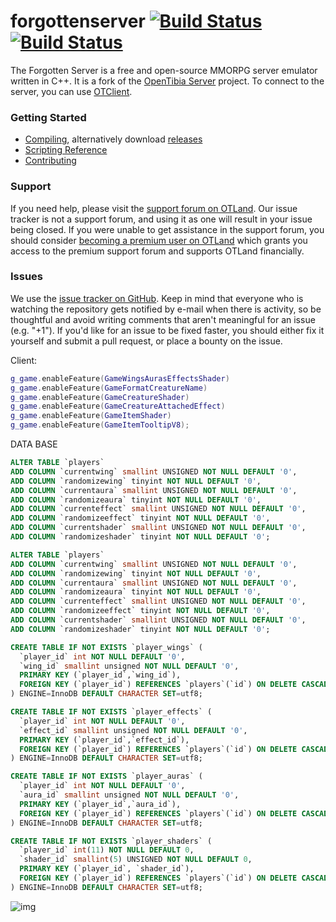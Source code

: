 forgottenserver [![Build Status](https://github.com/otland/forgottenserver/actions/workflows/build-vcpkg.yml/badge.svg?branch=master)](https://github.com/otland/forgottenserver/actions/workflows/build-vcpkg.yml "vcpkg build status") [![Build Status](https://github.com/otland/forgottenserver/actions/workflows/docker-image.yml/badge.svg?branch=master)](https://github.com/otland/forgottenserver/actions/workflows/docker-image.yml "Docker image build status")
===============

The Forgotten Server is a free and open-source MMORPG server emulator written in C++. It is a fork of the [OpenTibia Server](https://github.com/opentibia/server) project. To connect to the server, you can use [OTClient](https://github.com/edubart/otclient).

### Getting Started

* [Compiling](https://github.com/otland/forgottenserver/wiki/Compiling), alternatively download [releases](https://github.com/otland/forgottenserver/releases)
* [Scripting Reference](https://github.com/otland/forgottenserver/wiki/Script-Interface)
* [Contributing](https://github.com/otland/forgottenserver/wiki/Contributing)

### Support

If you need help, please visit the [support forum on OTLand](https://otland.net/forums/support.16/). Our issue tracker is not a support forum, and using it as one will result in your issue being closed. If you were unable to get assistance in the support forum, you should consider [becoming a premium user on OTLand](https://otland.net/account/upgrades) which grants you access to the premium support forum and supports OTLand financially.

### Issues

We use the [issue tracker on GitHub](https://github.com/otland/forgottenserver/issues). Keep in mind that everyone who is watching the repository gets notified by e-mail when there is activity, so be thoughtful and avoid writing comments that aren't meaningful for an issue (e.g. "+1"). If you'd like for an issue to be fixed faster, you should either fix it yourself and submit a pull request, or place a bounty on the issue.

Client:
```lua
g_game.enableFeature(GameWingsAurasEffectsShader)
g_game.enableFeature(GameFormatCreatureName)
g_game.enableFeature(GameCreatureShader)
g_game.enableFeature(GameCreatureAttachedEffect) 
g_game.enableFeature(GameItemShader)
g_game.enableFeature(GameItemTooltipV8);
```
DATA BASE
```sql
ALTER TABLE `players`
ADD COLUMN `currentwing` smallint UNSIGNED NOT NULL DEFAULT '0',
ADD COLUMN `randomizewing` tinyint NOT NULL DEFAULT '0',
ADD COLUMN `currentaura` smallint UNSIGNED NOT NULL DEFAULT '0',
ADD COLUMN `randomizeaura` tinyint NOT NULL DEFAULT '0',
ADD COLUMN `currenteffect` smallint UNSIGNED NOT NULL DEFAULT '0',
ADD COLUMN `randomizeeffect` tinyint NOT NULL DEFAULT '0',
ADD COLUMN `currentshader` smallint UNSIGNED NOT NULL DEFAULT '0',
ADD COLUMN `randomizeshader` tinyint NOT NULL DEFAULT '0';
```


```sql
ALTER TABLE `players`
ADD COLUMN `currentwing` smallint UNSIGNED NOT NULL DEFAULT '0',
ADD COLUMN `randomizewing` tinyint NOT NULL DEFAULT '0',
ADD COLUMN `currentaura` smallint UNSIGNED NOT NULL DEFAULT '0',
ADD COLUMN `randomizeaura` tinyint NOT NULL DEFAULT '0',
ADD COLUMN `currenteffect` smallint UNSIGNED NOT NULL DEFAULT '0',
ADD COLUMN `randomizeeffect` tinyint NOT NULL DEFAULT '0',
ADD COLUMN `currentshader` smallint UNSIGNED NOT NULL DEFAULT '0',
ADD COLUMN `randomizeshader` tinyint NOT NULL DEFAULT '0';
```
```sql
CREATE TABLE IF NOT EXISTS `player_wings` (
  `player_id` int NOT NULL DEFAULT '0',
  `wing_id` smallint unsigned NOT NULL DEFAULT '0',
  PRIMARY KEY (`player_id`,`wing_id`),
  FOREIGN KEY (`player_id`) REFERENCES `players`(`id`) ON DELETE CASCADE
) ENGINE=InnoDB DEFAULT CHARACTER SET=utf8;

CREATE TABLE IF NOT EXISTS `player_effects` (
  `player_id` int NOT NULL DEFAULT '0',
  `effect_id` smallint unsigned NOT NULL DEFAULT '0',
  PRIMARY KEY (`player_id`,`effect_id`),
  FOREIGN KEY (`player_id`) REFERENCES `players`(`id`) ON DELETE CASCADE
) ENGINE=InnoDB DEFAULT CHARACTER SET=utf8;

CREATE TABLE IF NOT EXISTS `player_auras` (
  `player_id` int NOT NULL DEFAULT '0',
  `aura_id` smallint unsigned NOT NULL DEFAULT '0',
  PRIMARY KEY (`player_id`,`aura_id`),
  FOREIGN KEY (`player_id`) REFERENCES `players`(`id`) ON DELETE CASCADE
) ENGINE=InnoDB DEFAULT CHARACTER SET=utf8;

CREATE TABLE IF NOT EXISTS `player_shaders` (
  `player_id` int(11) NOT NULL DEFAULT 0,
  `shader_id` smallint(5) UNSIGNED NOT NULL DEFAULT 0,
  PRIMARY KEY (`player_id`, `shader_id`),
  FOREIGN KEY (`player_id`) REFERENCES `players`(`id`) ON DELETE CASCADE
) ENGINE=InnoDB DEFAULT CHARACTER SET=utf8;
```

![img](https://github.com/Nottinghster/otclient/assets/114332266/782e0fcf-b1cf-451e-b102-d7e7943bd50b)